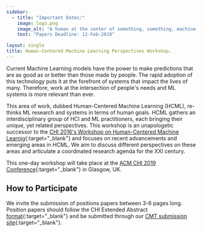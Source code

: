 ```yaml
---
sidebar:
  - title: "Important Dates:"
    image: logo.png
    image_alt: "A human at the center of something, something, machine learning."
    text: "Papers Deadline: 12-Feb-2019"

layout: single
title: Human-Centered Machine Learning Perspectives Workshop.
---
```


Current Machine Learning models have the power to make predictions that are as good as or better than those made by people. The rapid adoption of this technology puts it at the forefront of systems that impact the lives of many. Therefore, work at the intersection of people's needs and ML systems is more relevant than ever.

This area of work, dubbed Human-Centered Machine Learning (HCML), re-thinks ML research and systems in terms of human goals. HCML gathers an interdisciplinary group of HCI and ML practitioners, each bringing their unique, yet related perspectives. This workshop is an unapologetic successor to the [CHI 2016's Workshop on Human-Centered Machine Learnig](http://hcml2016.goldsmithsdigital.com/){:target="_blank"} and focuses on recent advancements and emerging areas in HCML. We aim to discuss different perspectives on these areas and articulate a coordinated research agenda for the XXI century.

This one-day workshop will take place at the [ACM CHI 2019  Conference](http://chi2019.acm.org){:target="_blank"} in Glasgow, UK.

## How to Participate
We invite the submission of positions papers between 3-6 pages long. Position papers should follow the CHI Extended Abstract [format](http://chi2019.acm.org/authors/chi-proceedings-format/){:target="_blank"} and be submitted through our [CMT submission site](https://cmt3.research.microsoft.com/HCMLP2019){:target="_blank"}.
